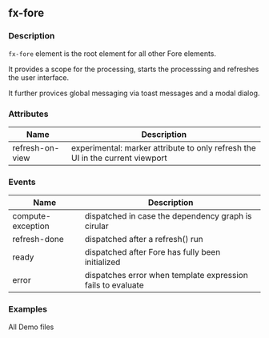 ## fx-fore

### Description

`fx-fore` element is the root element for all other Fore elements.

It provides a scope for the processing, starts the processsing and 
refreshes the user interface. 

It further provices global messaging via toast messages and a modal dialog. 

### Attributes

| Name | Description |
|------|-------------|
| refresh-on-view | experimental: marker attribute to only refresh the UI in the current viewport |

### Events

| Name | Description |
|------|-------------|
| compute-exception | dispatched in case the dependency graph is cirular |
| refresh-done | dispatched after a refresh() run |
| ready | dispatched after Fore has fully been initialized |
| error | dispatches error when template expression fails to evaluate |


 
### Examples


All Demo files
